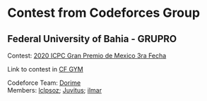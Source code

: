 # Contest from Codeforces Group
## Federal University of Bahia - GRUPRO

Contest: [2020 ICPC Gran Premio de Mexico 3ra Fecha](https://codeforces.com/group/QlsCcB22aH/contest/312241)

Link to contest in [CF GYM](https://codeforces.com/gym/102890/)

Codeforce Team: [Dorime](https://codeforces.com/team/67616)\
Members: [lclpsoz](https://codeforces.com/profile/lclpsoz);
[Juvitus](https://codeforces.com/profile/Juvitus);
[ilmar](https://codeforces.com/profile/ilmar)
